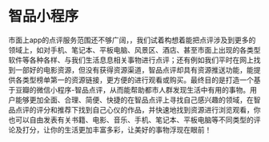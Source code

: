 # 智品小程序
市面上app的点评服务范围还不够广阔，，我们试着构想着能把点评涉及到更多的领域上，如对手机、笔记本、平板电脑、风景区、酒店、甚至市面上出现的各类型软件等各种各样、与我们生活息息相关事物进行点评；还有例如我们平时在网上找到一部好的电影资源，但没有获得资源渠道，智品点评却具有资源推送功能，能提供各类型榜单第一的资源链接，更方便的进行观看或购买。最终目的是打造一个基于豆瓣的微信小程序-智品点评，从而能帮助都市人群发现生活中有用的事物。用户能够更加全面、合理、简便、快捷的在智品点评上寻找自己感兴趣的领域，在智品点评的评分和推荐下找到自己心仪的作品，并快速地找到资源进行浏览观看，你也可以自由发表有关书籍、电影、音乐、手机、笔记本、平板电脑等不同类型的评论及打分，让你的生活更加丰富多彩，让美好的事物浮现在眼前！
